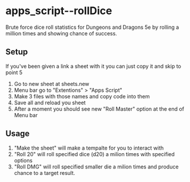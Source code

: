 # apps_script--rollDice
Brute force dice roll statistics for Dungeons and Dragons 5e by rolling a million times and showing chance of success.


## Setup
If you've been given a link a sheet with it you can just copy it and skip to point 5

1. Go to new sheet at sheets.new
2. Menu bar go to "Extentions" > "Apps Script"
3. Make 3 files with those names and copy code into them
4. Save all and reload you sheet
5. After a moment you should see new "Roll Master" option at the end of Menu bar

## Usage
1. "Make the sheet" will make a tempalte for you to interact with
2. "Roll 20" will roll specified dice (d20) a milion times with specified options
3. "Roll DMG" will roll specified smaller die a milion times and produce chance to a target result.

